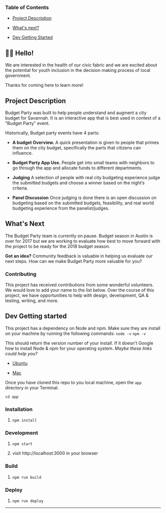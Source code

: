 

### Table of Contents

- [Project Description](#project-description)

- [What's next?](#what's-next)

- [Dev Getting Started](#dev-getting-started)

## 👋🏼 Hello!

We are interested in the health of our civic fabric and we are excited about the potential for youth inclusion in the decision making process of local government.

Thanks for coming here to learn more!

## Project Description

Budget Party was built to help people understand and augment a city budget for Savannah. It is an interactive app that is best used in context of a "Budget Party" event. 

Historically, Budget party events have 4 parts:

- **A budget Overview.** A quick presentation is given to people that primes them on the city budget, specifically the parts that citizens can influence.  

- **Budget Party App Use.** People get into small teams with neighbors to go through the app and allocate funds to different departments. 

- **Judging** A selection of people with real city budgeting experience judge the submitted budgets and choose a winner based on the night’s criteria. 

- **Panel Discussion** Once judging is done there is an open discussion on budgeting based on the submitted budgets, feasibility, and real world budgeting experience from the panelist/judges. 



## What's Next

The Budget Party team is currently on pause. Budget season in Austin is over for 2017 but we are working to evaluate how best to move forward with the project to be ready for the 2018 budget season. 

**Got an idea?** Community feedback is valuable in helping us evaluate our next steps. How can we make Budget Party more valuable for you? 

### Contributing

This project has received contributions from some wonderful volunteers. We would love to add your name to the list below. Over the course of this project, we have opportunities to help with design, development, QA & testing, writing, and more. 

## Dev Getting started

This project has a dependency on Node and npm. Make sure they are install on your machine by running the following commands:
`node -v`
`npm -v`

This should return the version number of your install.
If it doesn't Google how to install Node & npm for your operating system.
_Maybe these links could help you?_

- [Ubuntu](https://www.digitalocean.com/community/tutorials/how-to-install-node-js-on-ubuntu-16-04)

- [Mac](https://nodesource.com/blog/installing-nodejs-tutorial-mac-os-x/)

Once you have cloned this repo to you local machine, open the `app` directory in your Terminal.

`cd app`

### Installation

1. `npm install`

### Development

1. `npm start`

2. visit http://localhost:3000 in your browser

### Build

1. `npm run build`

### Deploy

1. `npm run deploy`

---
